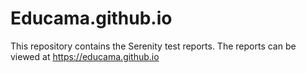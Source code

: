 # Educama.github.io
This repository contains the Serenity test reports. The reports can be viewed at https://educama.github.io

